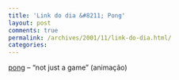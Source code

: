 ```yaml
---
title: 'Link do dia &#8211; Pong'
layout: post
comments: true
permalink: /archives/2001/11/link-do-dia.html/
categories:
---
```

[pong][1] &#8211; &#8220;not just a game&#8221; (animação)

 [1]: http://www.antra.dk/humor_pong.swf